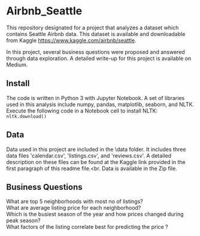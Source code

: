 # Airbnb_Seattle

This repository designated for a project that analyzes a dataset which contains Seattle Airbnb data. This dataset is available and downloadable from Kaggle https://www.kaggle.com/airbnb/seattle. 

In this project, several business questions were proposed and answered through data exploration. A detailed write-up for this project is available on Medium.

## Install

The code is written in Python 3 with Jupyter Notebook. A set of libraries used in this analysis include numpy, pandas, matplotlib, seaborn, and NLTK. Execute the following code in a Notebook cell to install NLTK:
`nltk.download()`

## Data

Data used in this project are included in the \data folder.
It includes three data files 'calendar.csv', 'listings.csv', and 'reviews.csv'. A detailed description on these files can be found at the Kaggle link provided in the first paragraph of this readme file.<br.
Data is available in the Zip file.

## Business Questions

What are top 5 neighborhoods with most no of listings? <br>
What are average listing price for each neighborhood? <br>
Which is the busiest season of the year and how prices changed during peak season? <br>
What factors of the listing correlate best for predicting the price ? <br>
